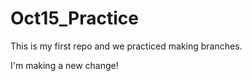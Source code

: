 # Oct15_Practice

This is my first repo and we practiced making branches.

I'm making a new change!
